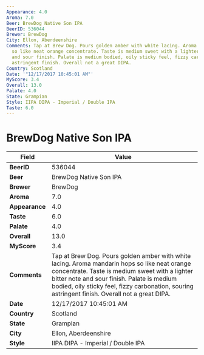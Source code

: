 ```yaml
---
Appearance: 4.0
Aroma: 7.0
Beer: BrewDog Native Son IPA
BeerID: 536044
Brewer: BrewDog
City: Ellon, Aberdeenshire
Comments: Tap at Brew Dog. Pours golden amber with white lacing. Aroma mandarin hops
  so like neat orange concentrate. Taste is medium sweet with a lighter bitter note
  and sour finish. Palate is medium bodied, oily sticky feel, fizzy carbonation, souring
  astringent finish. Overall not a great DIPA.
Country: Scotland
Date: '"12/17/2017 10:45:01 AM"'
MyScore: 3.4
Overall: 13.0
Palate: 4.0
State: Grampian
Style: IIPA DIPA - Imperial / Double IPA
Taste: 6.0
---
```


# BrewDog Native Son IPA

| Field         | Value |
|---------------|-------|
| **BeerID** | 536044 |
| **Beer** | BrewDog Native Son IPA |
| **Brewer** | BrewDog |
| **Aroma** | 7.0 |
| **Appearance** | 4.0 |
| **Taste** | 6.0 |
| **Palate** | 4.0 |
| **Overall** | 13.0 |
| **MyScore** | 3.4 |
| **Comments** | Tap at Brew Dog. Pours golden amber with white lacing. Aroma mandarin hops so like neat orange concentrate. Taste is medium sweet with a lighter bitter note and sour finish. Palate is medium bodied, oily sticky feel, fizzy carbonation, souring astringent finish. Overall not a great DIPA. |
| **Date** | 12/17/2017 10:45:01 AM |
| **Country** | Scotland |
| **State** | Grampian |
| **City** | Ellon, Aberdeenshire |
| **Style** | IIPA DIPA - Imperial / Double IPA |
